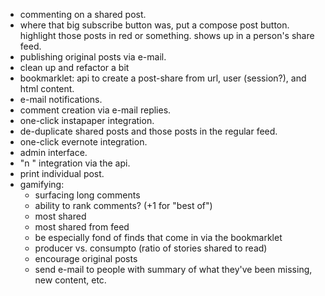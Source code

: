 - commenting on a shared post.
- where that big subscribe button was, put a compose post button. highlight those posts in red or something. shows up in a person's share feed.
- publishing original posts via e-mail.
- clean up and refactor a bit
- bookmarklet: api to create a post-share from url, user (session?), and html content.
- e-mail notifications.
- comment creation via e-mail replies.
- one-click instapaper integration.
- de-duplicate shared posts and those posts in the regular feed.
- one-click evernote integration.
- admin interface.
- "n <note>" integration via the api.
- print individual post.
- gamifying:
	- surfacing long comments
	- ability to rank comments? (+1 for "best of")
	- most shared
	- most shared from feed
	- be especially fond of finds that come in via the bookmarklet
	- producer vs. consumpto (ratio of stories shared to read)
	- encourage original posts
	- send e-mail to people with summary of what they've been missing, new content, etc.